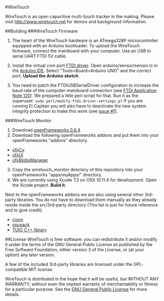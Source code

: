 #WireTouch

WireTouch is an open capacitive multi-touch tracker in the making.
Please visit http://www.wiretouch.net for demos and background information.

##Building
###WireTouch Firmware
1. The heart of the WireTouch hardware is an ATmega328P microcontroller equipped with an Arduino bootloader. To upload the WireTouch firmware, connect the mainboard with your computer. Use an USB to serial UART FTDI 5V cable.

2. Install the virtual com port [FTDI driver](http://www.ftdichip.com/Drivers/VCP.htm). Open arduino/sensor/sensor.io in the [Arduino IDE](http://arduino.cc/en/Main/Software). Select "Tools>Board>Arduino UNO" and the correct port. **Upload the Arduino sketch**.

3. You need to patch the FTDIUSBSerialDriver configuration to increase the baud rate of the computer-mainboard connection (see [FTDI Application Note 120](http://www.ftdichip.com/Support/Documents/AppNotes/AN_120_Aliasing_VCP_Baud_Rates.pdf)). We prepared a little perl script for that. Run it as the superuser:
```sudo perl/modify-ftdi-driver-settings.pl```
If you are running El Capitan you will also have to deactivate the new system integrity protection to make this work \(see [issue #1](https://github.com/arminbw/wiretouch/issues/1)\).

###WireTouch Monitor
1. Download [openFrameworks 0.8.4](https://github.com/openframeworks/openFrameworks).
2. Download the following openFrameworks addons and put them into your openFrameworks "addons" directory.

  * [ofxCv](https://github.com/kylemcdonald/ofxCv)
  * [ofxUI](https://github.com/rezaali/ofxUI)
  * [ofxBlobsManager](https://github.com/peteruithoven/ofxBlobsManager)

3. Copy the wiretouch_monitor directory of this repository into your openFrameworks "apps/myApps/" directory.
4. We are currently using Xcode 7.3 on OSX 10.11.4 for development. Open the Xcode project. **Build it**.

Next to the openFrameworks addons we are also using several other 3rd-party libraries. You do not have to download them manually as they already reside inside the src/3rd-party directory (This list is just for future reference and to give credit).
* [cjson](https://github.com/DaveGamble/cJSON)
* [oscpack](http://code.google.com/p/oscpack)
* [TUIO C++ library](https://github.com/mkalten/TUIO11_CPP)

##License
WireTouch is free software: you can redistribute it and/or modify it under the terms of the GNU General Public License as published by the Free Software Foundation, either version 3 of the License, or (at your option) any later version.

A few of the included 3rd-party libraries are licensed under the GPL-compatible MIT license.

WireTouch is distributed in the hope that it will be useful, but WITHOUT ANY WARRANTY; without even the implied warranty of merchantability or fitness for a particular purpose. See the [GNU General Public License](http://www.gnu.org/licenses) for more details.
